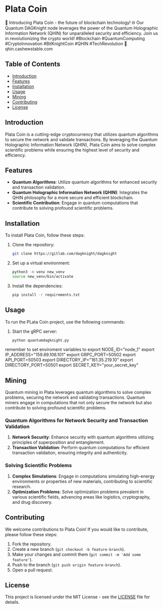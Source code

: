 # Plata Coin

🚀 Introducing Plata Coin - the future of blockchain technology! 🌐 Our Quantum DAGKnight node leverages the power of the Quantum Holographic Information Network (QHIN) for unparalleled security and efficiency. Join us in revolutionizing the crypto world! #Blockchain #QuantumComputing #CryptoInnovation #BitKnightCoin #QHIN #TechRevolution 💎 qhin.cashewstable.com

## Table of Contents

- [Introduction](#introduction)
- [Features](#features)
- [Installation](#installation)
- [Usage](#usage)
- [Mining](#mining)
- [Contributing](#contributing)
- [License](#license)

## Introduction

Plata Coin is a cutting-edge cryptocurrency that utilizes quantum algorithms to secure the network and validate transactions. By leveraging the Quantum Holographic Information Network (QHIN), Plata Coin aims to solve complex scientific problems while ensuring the highest level of security and efficiency.

## Features

- **Quantum Algorithms**: Utilize quantum algorithms for enhanced security and transaction validation.
- **Quantum Holographic Information Network (QHIN)**: Integrates the QHIN philosophy for a more secure and efficient blockchain.
- **Scientific Contribution**: Engage in quantum computations that contribute to solving profound scientific problems.

## Installation

To install Plata Coin, follow these steps:

1. Clone the repository:
    ```bash
    git clone https://gitlab.com/dagknight/dagknight
    ```

2. Set up a virtual environment:
    ```bash
    python3 -m venv new_venv
    source new_venv/bin/activate
    ```

3. Install the dependencies:
    ```bash
    pip install -r requirements.txt
    ```

## Usage

To run the PLata Coin project, use the following commands:


1. Start the gRPC server:
    ```bash
    python quantumdagknight.py
    ```
remember to set enviroment variables to 
export NODE_ID="node_1"
export IP_ADDRESS="159.89.106.101"
export GRPC_PORT=50502
export API_PORT=50503
export DIRECTORY_IP="161.35.219.10"
export DIRECTORY_PORT=50501
export SECRET_KEY="your_secret_key"

## Mining

Quantum mining in Plata leverages quantum algorithms to solve complex problems, securing the network and validating transactions. Quantum miners engage in computations that not only secure the network but also contribute to solving profound scientific problems.

### Quantum Algorithms for Network Security and Transaction Validation

1. **Network Security**: Enhance security with quantum algorithms utilizing principles of superposition and entanglement.
2. **Transaction Validation**: Perform quantum computations for efficient transaction validation, ensuring integrity and authenticity.

### Solving Scientific Problems

1. **Complex Simulations**: Engage in computations simulating high-energy environments or properties of new materials, contributing to scientific research.
2. **Optimization Problems**: Solve optimization problems prevalent in various scientific fields, advancing areas like logistics, cryptography, and drug discovery.

## Contributing

We welcome contributions to Plata  Coin! If you would like to contribute, please follow these steps:

1. Fork the repository.
2. Create a new branch (`git checkout -b feature-branch`).
3. Make your changes and commit them (`git commit -m 'Add some feature'`).
4. Push to the branch (`git push origin feature-branch`).
5. Open a pull request.

## License

This project is licensed under the MIT License - see the [LICENSE](LICENSE) file for details.
